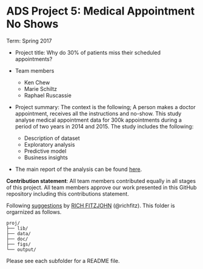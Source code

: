 # ADS Project 5: Medical Appointment No Shows

Term: Spring 2017


+ Project title: Why do 30% of patients miss their scheduled appointments?

+ Team members
	+ Ken Chew
	+ Marie Schiltz
	+ Raphael Ruscassie

+ Project summary: The context is the following; A person makes a doctor appointment, receives all the instructions and no-show. This study analyse medical appointment data for 300k appointments during a period of two years in 2014 and 2015.
The study includes the following:
	- Description of dataset
	- Exploratory analysis
	- Predictive model
	- Business insights     

+ The main report of the analysis can be found [here](https://github.com/TZstatsADS/Spr2017-Proj5-grp13/blob/master/doc/Project%205%20-%20Understanding%20No-Shows%20for%20Physicians%E2%80%99%20Appointment.pdf).
	
**Contribution statement**: All team members contributed equally in all stages of this project. All team members approve our work presented in this GitHub repository including this contributions statement. 

Following [suggestions](http://nicercode.github.io/blog/2013-04-05-projects/) by [RICH FITZJOHN](http://nicercode.github.io/about/#Team) (@richfitz). This folder is orgarnized as follows.

```
proj/
├── lib/
├── data/
├── doc/
├── figs/
└── output/
```

Please see each subfolder for a README file.
